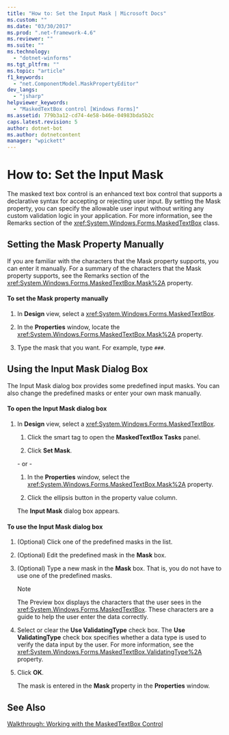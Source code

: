 ```yaml
---
title: "How to: Set the Input Mask | Microsoft Docs"
ms.custom: ""
ms.date: "03/30/2017"
ms.prod: ".net-framework-4.6"
ms.reviewer: ""
ms.suite: ""
ms.technology: 
  - "dotnet-winforms"
ms.tgt_pltfrm: ""
ms.topic: "article"
f1_keywords: 
  - "net.ComponentModel.MaskPropertyEditor"
dev_langs: 
  - "jsharp"
helpviewer_keywords: 
  - "MaskedTextBox control [Windows Forms]"
ms.assetid: 779b3a12-cd74-4e58-b46e-04983bda5b2c
caps.latest.revision: 5
author: dotnet-bot
ms.author: dotnetcontent
manager: "wpickett"
---
```

# How to: Set the Input Mask
The masked text box control is an enhanced text box control that supports a declarative syntax for accepting or rejecting user input. By setting the Mask property, you can specify the allowable user input without writing any custom validation logic in your application. For more information, see the Remarks section of the <xref:System.Windows.Forms.MaskedTextBox> class.  
  
## Setting the Mask Property Manually  
 If you are familiar with the characters that the Mask property supports, you can enter it manually. For a summary of the characters that the Mask property supports, see the Remarks section of the <xref:System.Windows.Forms.MaskedTextBox.Mask%2A> property.  
  
#### To set the Mask property manually  
  
1.  In **Design** view, select a <xref:System.Windows.Forms.MaskedTextBox>.  
  
2.  In the **Properties** window, locate the <xref:System.Windows.Forms.MaskedTextBox.Mask%2A> property.  
  
3.  Type the mask that you want. For example, type `###`.  
  
## Using the Input Mask Dialog Box  
 The Input Mask dialog box provides some predefined input masks. You can also change the predefined masks or enter your own mask manually.  
  
#### To open the Input Mask dialog box  
  
1.  In **Design** view, select a <xref:System.Windows.Forms.MaskedTextBox>.  
  
    1.  Click the smart tag to open the **MaskedTextBox Tasks** panel.  
  
    2.  Click **Set Mask**.  
  
     \- or -  
  
    1.  In the **Properties** window, select the <xref:System.Windows.Forms.MaskedTextBox.Mask%2A> property.  
  
    2.  Click the ellipsis button in the property value column.  
  
     The **Input Mask** dialog box appears.  
  
#### To use the Input Mask dialog box  
  
1.  (Optional) Click one of the predefined masks in the list.  
  
2.  (Optional) Edit the predefined mask in the **Mask** box.  
  
3.  (Optional) Type a new mask in the **Mask** box. That is, you do not have to use one of the predefined masks.  
  
    > [!NOTE]
    >  The Preview box displays the characters that the user sees in the <xref:System.Windows.Forms.MaskedTextBox>. These characters are a guide to help the user enter the data correctly.  
  
4.  Select or clear the **Use ValidatingType** check box. The **Use ValidatingType** check box specifies whether a data type is used to verify the data input by the user. For more information, see the <xref:System.Windows.Forms.MaskedTextBox.ValidatingType%2A> property.  
  
5.  Click **OK**.  
  
     The mask is entered in the **Mask** property in the **Properties** window.  
  
## See Also  
 [Walkthrough: Working with the MaskedTextBox Control](../../../../docs/framework/winforms/controls/walkthrough-working-with-the-maskedtextbox-control.md)